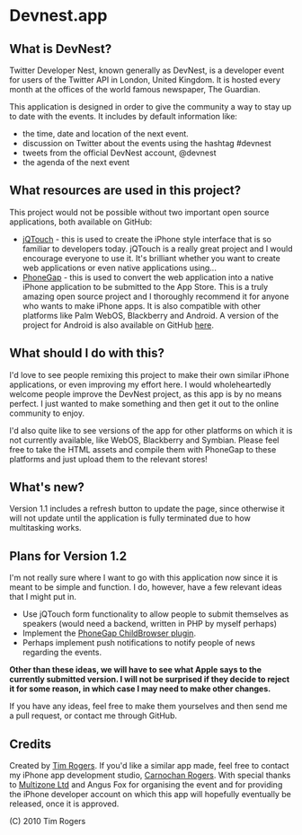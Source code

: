 Devnest.app
============

What is DevNest?
-----------------

Twitter Developer Nest, known generally as DevNest, is a developer event for users of the Twitter API in London, United 
Kingdom. It is hosted every month at the offices of the world famous newspaper, The Guardian.

This application is designed in order to give the community a way to stay up to date with the events. It includes by 
default information like:

- the time, date and location of the next event.
- discussion on Twitter about the events using the hashtag #devnest
- tweets from the official DevNest account, @devnest
- the agenda of the next event

What resources are used in this project?
----------------------------------------

This project would not be possible without two important open source applications, both available on GitHub:

- [jQTouch](http://github.com/senchalabs/jQTouch) - this is used to create the iPhone style interface that is so 
familiar to developers today. jQTouch is a really great project and I would encourage everyone to use it. It's brilliant 
whether you want to create web applications or even native applications using...
- [PhoneGap](http://github.com/sintaxi/phonegap) - this is used to convert the web application into a native iPhone 
application to be submitted to the App Store. This is a truly amazing open source project and I thoroughly recommend it 
for anyone who wants to make iPhone apps. It is also compatible with other platforms like Palm WebOS, Blackberry and 
Android. A version of the project for Android is also available on GitHub [here](http://github.com/timrogers/devnest-android).

What should I do with this?
---------------------------

I'd love to see people remixing this project to make their own similar iPhone applications, or even improving my effort 
here. I would wholeheartedly welcome people improve the DevNest project, as this app is by no means perfect. I just 
wanted to make something and then get it out to the online community to enjoy.

I'd also quite like to see versions of the app for other platforms on which it is not currently available, like WebOS, Blackberry and Symbian. Please feel free to take the HTML assets and compile them with PhoneGap to these platforms and just upload them to the relevant stores!

What's new?
-----------

Version 1.1 includes a refresh button to update the page, since otherwise it will not update until the application is fully terminated due to how multitasking works.

Plans for Version 1.2
----------------------

I'm not really sure where I want to go with this application now since it is meant to be simple and function. I do, however, have a few relevant ideas that I might put in.

- Use jQTouch form functionality to allow people to submit themselves as speakers (would need a backend, written in PHP by myself perhaps)
- Implement the [PhoneGap ChildBrowser plugin](http://github.com/purplecabbage/PhoneGap-Plugins/tree/master/ChildBrowser/iPhone/).
- Perhaps implement push notifications to notify people of news regarding the events.

__Other than these ideas, we will have to see what Apple says to the currently submitted version. I will not be surprised if they decide to reject it for some reason, in which case I may need to make other changes.__

If you have any ideas, feel free to make them yourselves and then send me a pull request, or contact me through GitHub.



Credits
--------

Created by [Tim Rogers](http://www.tim-rogers.co.uk). If you'd like a similar app made, feel free to contact my iPhone 
app development studio, [Carnochan Rogers](http://www.carnochanrogers.co.uk).
With special thanks to [Multizone Ltd](http://www.multizone.co.uk) and Angus Fox for organising the event and for 
providing the iPhone developer account on which this app will hopefully eventually be released, once it is approved.

(C) 2010 Tim Rogers